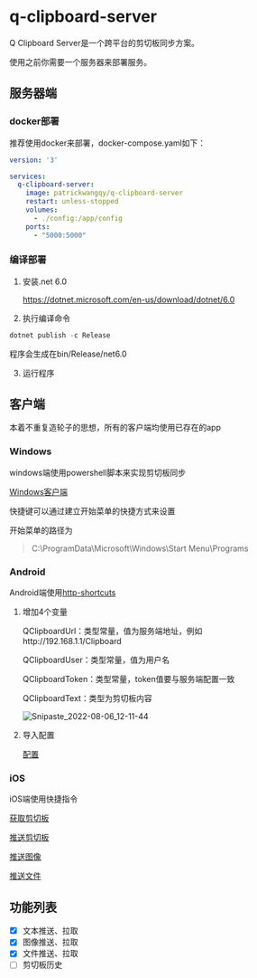 # q-clipboard-server

Q Clipboard Server是一个跨平台的剪切板同步方案。

使用之前你需要一个服务器来部署服务。

## 服务器端

### docker部署

推荐使用docker来部署，docker-compose.yaml如下：

```yaml
version: '3'

services:
  q-clipboard-server:
    image: patrickwangqy/q-clipboard-server
    restart: unless-stopped
    volumes:
      - ./config:/app/config
    ports:
      - "5000:5000"
```

### 编译部署

1. 安装.net 6.0

   https://dotnet.microsoft.com/en-us/download/dotnet/6.0
2. 执行编译命令

```powershell
dotnet publish -c Release
```

程序会生成在bin/Release/net6.0

3. 运行程序

## 客户端

本着不重复造轮子的思想，所有的客户端均使用已存在的app

### Windows

windows端使用powershell脚本来实现剪切板同步

[Windows客户端](Clients/Windows/q-clipboard-pc)

快捷键可以通过建立开始菜单的快捷方式来设置

开始菜单的路径为

> C:\ProgramData\Microsoft\Windows\Start Menu\Programs

### Android

Android端使用[http-shortcuts](https://http-shortcuts.rmy.ch/)

1. 增加4个变量

    QClipboardUrl：类型常量，值为服务端地址，例如http://192.168.1.1/Clipboard

    QClipboardUser：类型常量，值为用户名

    QClipboardToken：类型常量，token值要与服务端配置一致

    QClipboardText：类型为剪切板内容
    
    ![Snipaste_2022-08-06_12-11-44](https://user-images.githubusercontent.com/22412010/183233123-aec87d65-ae5b-43f2-a571-80af52f7fe31.png)


2. 导入配置

    [配置](Clients/Android/shortcuts.json)

### iOS

iOS端使用快捷指令

[获取剪切板](https://www.icloud.com/shortcuts/a8dc7996c8be447a9f362cd81ac43c41)

[推送剪切板](https://www.icloud.com/shortcuts/dc8dc27d7eef462ab1e59b994bf28b5d)

[推送图像](https://www.icloud.com/shortcuts/d19828cd16434b97b07fd664a1b2f60a)

[推送文件](https://www.icloud.com/shortcuts/e1f5bec859ae4764a1ed19999f9e483b)

## 功能列表

* [X] 文本推送、拉取
* [X] 图像推送、拉取
* [X] 文件推送、拉取
* [ ] 剪切板历史
